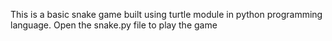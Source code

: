 This is a basic snake game built using turtle module in python programming language. Open the snake.py file to play the game
